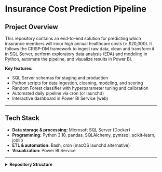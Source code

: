 # Insurance Cost Prediction Pipeline

## Project Overview
This repository contains an end-to-end solution for predicting which insurance members will incur high annual healthcare costs (> \$20,000). It follows the CRISP-DM framework to ingest raw data, clean and transform it in SQL Server, perform exploratory data analysis (EDA) and modeling in Python, automate the pipeline, and visualize results in Power BI.

**Key features:**
- SQL Server schemas for staging and production  
- Python scripts for data ingestion, cleaning, modeling, and scoring  
- Random Forest classifier with hyperparameter tuning and calibration  
- Automated daily pipeline via cron (or launchd)  
- Interactive dashboard in Power BI Service (web)  

---

## Tech Stack
- **Data storage & processing:** Microsoft SQL Server (Docker)  
- **Programming:** Python 3.10, pandas, SQLAlchemy, pymssql, scikit-learn, joblib  
- **ETL & automation:** Bash, cron (macOS launchd alternative)  
- **Visualization:** Power BI Service  

---

<details>
<summary><strong>Repository Structure</strong></summary>

```plaintext
insurance-demo/
├── data/                # Raw and exported CSV files
├── docs/                # CRISP-DM plan, data license
├── reports/             # Dashboard screenshots
├── sql/                 # SQL scripts for schemas, staging, and production loads
├── src/                 # Python modules and scripts
│   ├── db_utils.py      # DB connection and loader
│   ├── download_data.py # Download raw CSV
│   ├── load_staging.py  # Script to load CSV into staging
│   └── score.py         # Load model, score data, write results
├── run_pipeline.sh      # Bash wrapper for full ELT + scoring
├── requirements.txt     # Python dependencies
└── README.md            # Project overview and instructions




**Getting Started**
	1.	Clone the repo

git clone https://github.com/dwbango/Data_Science_Misc.git
cd Data_Science_Misc/insurance-demo


	2.	Install dependencies

pip install -r requirements.txt


	3.	Download data

cd src
python download_data.py
cd ..


	4.	Run the full pipeline

./run_pipeline.sh


	5.	View the dashboard
Upload the exported CSVs in the data/ folder to Power BI Service.

⸻

Next Steps
	•	Export model_results and feature_importances to CSV for web reporting.
	•	Build and style the Power BI report in the Power BI Service.

Future Works
	•	Set up an on-premises gateway for live SQL connectivity.


